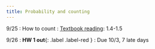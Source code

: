 ```yaml
---
title: Probability and counting
---
```


9/25
: How to count
: [Textbook reading](https://drive.google.com/file/d/1VmkAAGOYCTORq1wxSQqy255qLJjTNvBI/view?usp=sharing): 1.4-1.5

9/26
: **HW 1 out**{: .label .label-red }
: Due 10/3, 7 late days